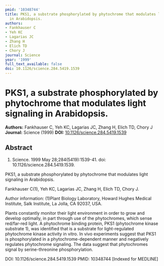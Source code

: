 ```yaml
---
pmid: '10348744'
title: PKS1, a substrate phosphorylated by phytochrome that modulates light signaling
  in Arabidopsis.
authors:
- Fankhauser C
- Yeh KC
- Lagarias JC
- Zhang H
- Elich TD
- Chory J
journal: Science
year: '1999'
full_text_available: false
doi: 10.1126/science.284.5419.1539
---
```


# PKS1, a substrate phosphorylated by phytochrome that modulates light signaling in Arabidopsis.
**Authors:** Fankhauser C, Yeh KC, Lagarias JC, Zhang H, Elich TD, Chory J
**Journal:** Science (1999)
**DOI:** [10.1126/science.284.5419.1539](https://doi.org/10.1126/science.284.5419.1539)

## Abstract

1. Science. 1999 May 28;284(5419):1539-41. doi: 10.1126/science.284.5419.1539.

PKS1, a substrate phosphorylated by phytochrome that modulates light signaling 
in Arabidopsis.

Fankhauser C(1), Yeh KC, Lagarias JC, Zhang H, Elich TD, Chory J.

Author information:
(1)Plant Biology Laboratory, Howard Hughes Medical Institute, Salk Institute, La 
Jolla, CA 92037, USA.

Plants constantly monitor their light environment in order to grow and develop 
optimally, in part through use of the phytochromes, which sense red/far-red 
light. A phytochrome binding protein, PKS1 (phytochrome kinase substrate 1), was 
identified that is a substrate for light-regulated phytochrome kinase activity 
in vitro. In vivo experiments suggest that PKS1 is phosphorylated in a 
phytochrome-dependent manner and negatively regulates phytochrome signaling. The 
data suggest that phytochromes signal by serine-threonine phosphorylation.

DOI: 10.1126/science.284.5419.1539
PMID: 10348744 [Indexed for MEDLINE]
